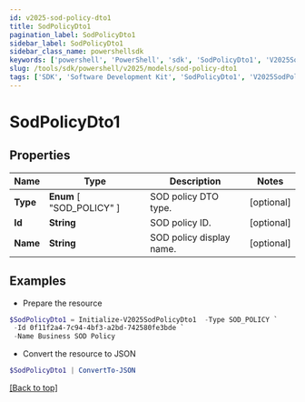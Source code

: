 ```yaml
---
id: v2025-sod-policy-dto1
title: SodPolicyDto1
pagination_label: SodPolicyDto1
sidebar_label: SodPolicyDto1
sidebar_class_name: powershellsdk
keywords: ['powershell', 'PowerShell', 'sdk', 'SodPolicyDto1', 'V2025SodPolicyDto1'] 
slug: /tools/sdk/powershell/v2025/models/sod-policy-dto1
tags: ['SDK', 'Software Development Kit', 'SodPolicyDto1', 'V2025SodPolicyDto1']
---
```



# SodPolicyDto1

## Properties

Name | Type | Description | Notes
------------ | ------------- | ------------- | -------------
**Type** |  **Enum** [  "SOD_POLICY" ] | SOD policy DTO type. | [optional] 
**Id** | **String** | SOD policy ID. | [optional] 
**Name** | **String** | SOD policy display name. | [optional] 

## Examples

- Prepare the resource
```powershell
$SodPolicyDto1 = Initialize-V2025SodPolicyDto1  -Type SOD_POLICY `
 -Id 0f11f2a4-7c94-4bf3-a2bd-742580fe3bde `
 -Name Business SOD Policy
```

- Convert the resource to JSON
```powershell
$SodPolicyDto1 | ConvertTo-JSON
```


[[Back to top]](#) 


